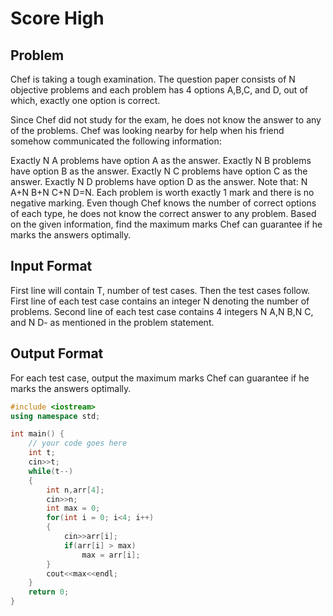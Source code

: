 # Score High
## Problem
Chef is taking a tough examination. The question paper consists of N objective problems and each problem has 4 options A,B,C, and D, out of which, exactly one option is correct.

Since Chef did not study for the exam, he does not know the answer to any of the problems. Chef was looking nearby for help when his friend somehow communicated the following information:

Exactly N A problems have option A as the answer.
Exactly N B problems have option B as the answer.
Exactly N C problems have option C as the answer.
Exactly N D problems have option D as the answer.
Note that:
N A+N B+N C+N D=N.
Each problem is worth exactly 1 mark and there is no negative marking.
Even though Chef knows the number of correct options of each type, he does not know the correct answer to any problem.
Based on the given information, find the maximum marks Chef can guarantee if he marks the answers optimally.

## Input Format
First line will contain T, number of test cases. Then the test cases follow.
First line of each test case contains an integer N denoting the number of problems.
Second line of each test case contains 4 integers N A,N B,N C, and N D- as mentioned in the problem statement.
## Output Format
For each test case, output the maximum marks Chef can guarantee if he marks the answers optimally.

```cpp
#include <iostream>
using namespace std;

int main() {
	// your code goes here
	int t;
	cin>>t;
	while(t--)
	{
	    int n,arr[4];
	    cin>>n;
	    int max = 0;
	    for(int i = 0; i<4; i++)
	    {
	        cin>>arr[i];
	        if(arr[i] > max)
	            max = arr[i];
	    }
	    cout<<max<<endl;
	}
	return 0;
}
```